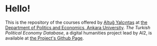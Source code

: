 # Hello!
This is the repository of the courses offered by [Altuğ Yalçıntaş](https://sekerefe.github.io) at [the Department of Politics and Economics, Ankara University](https://polecon.ankara.edu.tr). *The Turkish Political Economy Database*, a digital humanities project lead by Al2, is available at [the Project's Github Page](https://github.com/sekerefe/TRPolecon).
